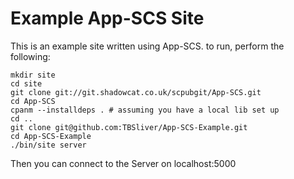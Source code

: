 # Example App-SCS Site

This is an example site written using App-SCS. to run, perform the following:

```
mkdir site
cd site
git clone git://git.shadowcat.co.uk/scpubgit/App-SCS.git
cd App-SCS
cpanm --installdeps . # assuming you have a local lib set up
cd ..
git clone git@github.com:TBSliver/App-SCS-Example.git
cd App-SCS-Example
./bin/site server
```

Then you can connect to the Server on localhost:5000
